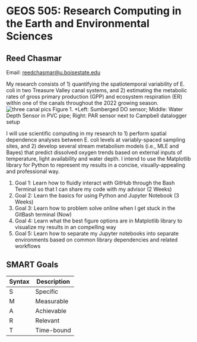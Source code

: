# GEOS 505: Research Computing in the Earth and Environmental Sciences

## Reed Chasmar

Email: [reedchasmar@u.boisestate.edu](mailto:reedchasmar@u.boisestate.edu)

My research consists of 1) quantifying the spatiotemporal variability of E. coli in two Treasure Valley canal systems, and 2) estimating the metabolic rates of gross primary production (GPP) and ecosystem respiration (ER) within one of the canals throughout the 2022 growing season.
![three canal pics](https://user-images.githubusercontent.com/88795345/208201752-a2479add-ed1d-4de9-8698-ffc67be9d46b.png)
Figure 1. *Left: Sumberged DO sensor; Middle: Water Depth Sensor in PVC pipe; Right: PAR sensor next to Campbell datalogger setup

I will use scientific computing in my research to 1) perform spatial dependence analyses between E. coli levels at variably-spaced sampling sites, and 2) develop several stream metabolism models (i.e., MLE and Bayes) that predict dissolved oxygen trends based on external inputs of temperature, light availability and water depth. I intend to use the Matplotlib library for Python to represent my results in a concise, visually-appealing and professional way.

1. Goal 1: Learn how to fluidly interact with GitHub through the Bash Terminal so that I can share my code with my advisor (2 Weeks)
2. Goal 2: Learn the basics for using Python and Jupyter Notebook (3 Weeks)
3. Goal 3: Learn how to problem solve online when I get stuck in the GitBash terminal (Now)
4. Goal 4: Learn what the best figure options are in Matplotlib library to visualize my results in an compelling way
5. Goal 5: Learn how to separate my Jupyter notebooks into separate environments based on common library dependencies and related workflows

## SMART Goals

|   Syntax   | Description|
|------------|------------|
| S | Specific |
| M | Measurable |
| A | Achievable |
| R | Relevant |
| T | Time-bound |
